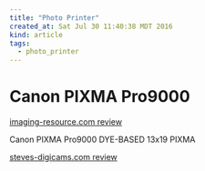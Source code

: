 ```yaml
---
title: "Photo Printer"
created_at: Sat Jul 30 11:40:38 MDT 2016
kind: article
tags:
  - photo_printer
---
```


# Canon PIXMA Pro9000

<a href="http://www.imaging-resource.com/PRINT/CP9K/CP9KA.HTM" target="_blank">imaging-resource.com review</a>

Canon PIXMA Pro9000 DYE-BASED 13x19 PIXMA

<a href="http://www.steves-digicams.com/2006_reviews/canon_pro9000.html" target="_blank">steves-digicams.com review</a>

<!--
html boilerplate
<a href="" target="_blank"></a>
<a name=""></a>
<img src="" width="400px">
<ul>
  <li></li>
</ul>
<pre>
</pre>
<pre><code>
</code></pre>
-->


